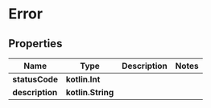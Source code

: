 
# Error

## Properties
Name | Type | Description | Notes
------------ | ------------- | ------------- | -------------
**statusCode** | **kotlin.Int** |  | 
**description** | **kotlin.String** |  | 



